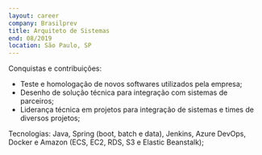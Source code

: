 ```yaml
---
layout: career
company: Brasilprev
title: Arquiteto de Sistemas
end: 08/2019
location: São Paulo, SP
---
```


Conquistas e contribuições:  
  
- Teste e homologação de novos softwares utilizados pela empresa;  
- Desenho de solução técnica para integração com sistemas de parceiros;  
- Liderança técnica em projetos para integração de sistemas e times de diversos projetos;  
  
Tecnologias: Java, Spring (boot, batch e data), Jenkins, Azure DevOps, Docker e Amazon (ECS, EC2, RDS, S3 e Elastic Beanstalk);  
